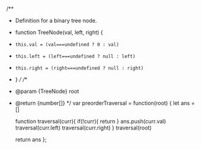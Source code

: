 /**
 * Definition for a binary tree node.
 * function TreeNode(val, left, right) {
 *     this.val = (val===undefined ? 0 : val)
 *     this.left = (left===undefined ? null : left)
 *     this.right = (right===undefined ? null : right)
 * }
 */
/**
 * @param {TreeNode} root
 * @return {number[]}
 */
var preorderTraversal = function(root) {
    let ans = []

    function traversal(curr){
        if(!curr){
            return
        }
        ans.push(curr.val)
        traversal(curr.left)
        traversal(curr.right)
    }
    traversal(root)

    return ans
};
